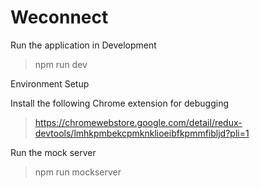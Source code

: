 # Weconnect

Run the application in Development

> npm run dev


Environment Setup

Install the following Chrome extension for debugging

> https://chromewebstore.google.com/detail/redux-devtools/lmhkpmbekcpmknklioeibfkpmmfibljd?pli=1

Run the mock server

> npm run mockserver